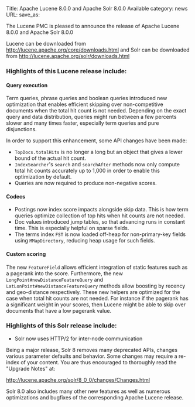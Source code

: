 Title: Apache Lucene 8.0.0 and Apache Solr 8.0.0 Available
category: news
URL: 
save_as: 

The Lucene PMC is pleased to announce the release of Apache Lucene 8.0.0 and Apache Solr 8.0.0

Lucene can be downloaded from <http://lucene.apache.org/core/downloads.html>
and Solr can be downloaded from <http://lucene.apache.org/solr/downloads.html>

### Highlights of this Lucene release include:

#### Query execution

Term queries, phrase queries and boolean queries introduced new optimization that enables efficient skipping over non-competitive documents when the total hit count is not needed. Depending on the exact query and data distribution, queries might run between a few percents slower and many times faster, especially term queries and pure disjunctions.

In order to support this enhancement, some API changes have been made:
 * `TopDocs.totalHits` is no longer a long but an object that gives a lower bound of the actual hit count.
 * `IndexSearcher`'s `search` and `searchAfter` methods now only compute total hit counts accurately up to 1,000 in order to enable this optimization by default.
 * Queries are now required to produce non-negative scores.

#### Codecs

 * Postings now index score impacts alongside skip data. This is how term queries optimize collection of top hits when hit counts are not needed.
 * Doc values introduced jump tables, so that advancing runs in constant time. This is especially helpful on sparse fields.
 * The terms index `FST` is now loaded off-heap for non-primary-key fields using `MMapDirectory`, reducing heap usage for such fields.

#### Custom scoring

The new `FeatureField` allows efficient integration of static features such as a pagerank into the score. Furthermore, the new `LongPoint#newDistanceFeatureQuery` and `LatLonPoint#newDistanceFeatureQuery` methods allow boosting by recency and geo-distance respectively. These new helpers are optimized for the case when total hit counts are not needed. For instance if the pagerank has a significant weight in your scores, then Lucene might be able to skip over documents that have a low pagerank value.

### Highlights of this Solr release include:

* Solr now uses HTTP/2 for inter-node communication

Being a major release, Solr 8 removes many deprecated APIs, changes various parameter defaults and behavior. Some changes may require a re-index of your content.
You are thus encouraged to thoroughly read the "Upgrade Notes" at:

  <http://lucene.apache.org/solr/8_0_0/changes/Changes.html>

Solr 8.0 also includes many other new features as well as numerous optimizations and bugfixes of the corresponding Apache Lucene release.

